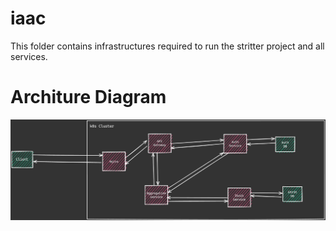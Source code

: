 # iaac

This folder contains infrastructures required to run the stritter project and all services.

# Architure Diagram

![](./doc/images/k8s-arch.png)
